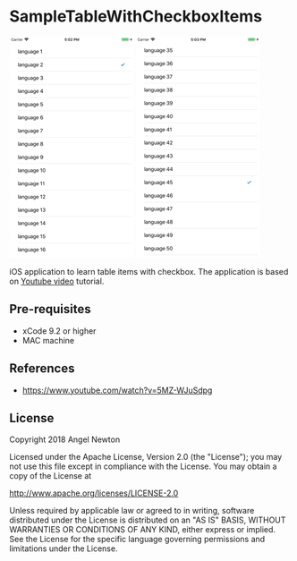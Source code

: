 SampleTableWithCheckboxItems
=========================

![Scheme](/readmeImages/SimulatorScreenShot-iPhone8Plus-2018-01-09at17.02.48.png)
![Scheme](/readmeImages/SimulatorScreenShot-iPhone8Plus-2018-01-09at17.03.07.png)


iOS application to learn table items with checkbox.
The application is based on [Youtube video](https://www.youtube.com/watch?v=5MZ-WJuSdpg) tutorial.


Pre-requisites
----------------
- xCode 9.2 or higher
- MAC machine


References
-------------
- https://www.youtube.com/watch?v=5MZ-WJuSdpg



## License

Copyright 2018 Angel Newton

Licensed under the Apache License, Version 2.0 (the "License"); you may not use this file except in compliance with the License. You may obtain a copy of the License at

http://www.apache.org/licenses/LICENSE-2.0

Unless required by applicable law or agreed to in writing, software distributed under the License is distributed on an "AS IS" BASIS, WITHOUT WARRANTIES OR CONDITIONS OF ANY KIND, either express or implied. See the License for the specific language governing permissions and limitations under the License.

